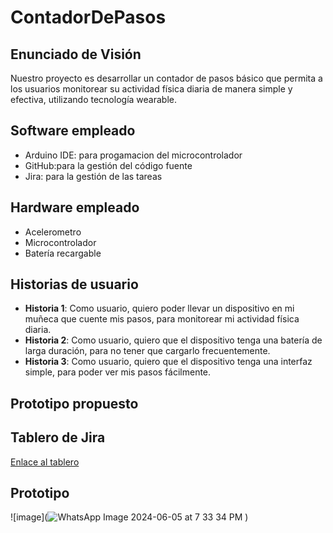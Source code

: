 # ContadorDePasos
## Enunciado de Visión
Nuestro proyecto es desarrollar un contador de pasos básico que permita a los usuarios monitorear su actividad física diaria de manera simple y efectiva, utilizando tecnología wearable.
## Software empleado
- Arduino IDE: para progamacion del microcontrolador
- GitHub:para la gestión del código fuente
- Jira: para la gestión de las tareas
## Hardware empleado
- Acelerometro
- Microcontrolador
- Batería recargable

## Historias de usuario
- **Historia 1**: Como usuario, quiero poder llevar un dispositivo en mi muñeca que cuente mis pasos, para monitorear mi actividad física diaria.
- **Historia 2**: Como usuario, quiero que el dispositivo tenga una batería de larga duración, para no tener que cargarlo frecuentemente.
- **Historia 3**: Como usuario, quiero que el dispositivo tenga una interfaz simple, para poder ver mis pasos fácilmente.

## Prototipo propuesto


## Tablero de Jira
[Enlace al tablero](https://nayeli-jaqueline-padron-velazquez.atlassian.net/jira/software/projects/CDP/boards/6)

## Prototipo 
![image](![WhatsApp Image 2024-06-05 at 7 33 34 PM](https://github.com/Nayelipadron24/ContadorDePasos/assets/99992492/689d6a53-2501-4ad6-bb88-f013b2697c1e)
)


